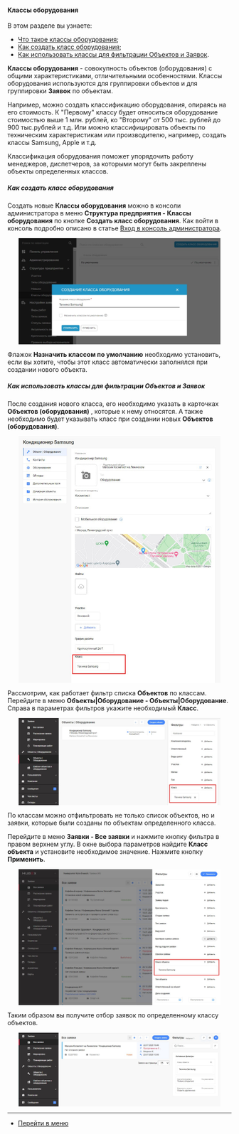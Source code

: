 #### Классы оборудования
В этом разделе вы узнаете:
<html>
<meta charset="utf-8">
<title>Быстрый переход внутри документа</title>
<ul>
    <li><a href="#class">Что такое классы оборудования</a>;</li>
    <li><a href="#newclass">Как создать класс оборудования</a>;</li>
    <li><a href="#filterclass">Как использовать классы для фильтрации Объектов и Заявок</a>.</li>

</ul>
</html>

<p id="class"><Strong>Классы оборудования</Strong> - совокупность объектов (оборудования) с общими характеристиками,
    отличительными
    особенностями.
    Классы оборудования используются для группировки объектов и для группировки <Strong>Заявок</Strong> по объектам.</p>
<p>Например, можно создать классификацию оборудования, опираясь на его стоимость. К "Первому" классу будет
    относиться оборудование стоимостью выше 1 млн. рублей, ко "Второму" от 500 тыс. рублей до 900 тыс.рублей и т.д. Или
    можно классифицировать объекты по техническим
    характеристикам или производителю, например, создать классы Samsung, Apple и т.д.</p>

<p>Классификация оборудования поможет упорядочить работу менеджеров, диспетчеров, за которыми могут быть закреплены
    объекты определенных классов.</p>
<h5 id="newclass">Как создать класс оборудования</h5>
<p>Создать новые <Strong>Классы оборудования</Strong> можно в консоли администратора в меню <Strong>Структура
    предприятия - Классы
    оборудования</Strong> по кнопке <Strong>Создать класс оборудования</Strong>.
    Как войти в
    консоль подробно описано в статье <a
            href="https://wiki.hubex.ru/docs/FAQ/RU/admin/HowToEnterTheAdmin.html">Вход в консоль администратора</a>.
</p>

<div>
    <img style="margin: 0 auto; display: block; max-width: 90%;"
         src="/attachments/images/FAQ/ADMIN/ObjectClass/Newclass.jpg"/>
</div>
<p>Флажок <Strong>Назначить классом по умолчанию</Strong> необходимо установить, если вы хотите, чтобы этот класс
    автоматически
    заполнялся при создании нового объекта.</p>

<h5 id="filterclass">Как использовать классы для фильтрации Объектов и Заявок</h5>
<p>После создания нового класса, его необходимо указать в карточках <Strong>Объектов (оборудования)</Strong> , которые к
    нему относятся. А также необходимо будет
    указывать класс при создании новых <Strong>Объектов (оборудования)</Strong>.</p>
<div>
    <img style="margin: 0 auto; display: block; max-width: 90%;"
         src="/attachments/images/FAQ/ADMIN/ObjectClass/ClassObject.jpg"/>
</div>

<p>Рассмотрим, как работает фильтр списка <Strong>Объектов</Strong> по классам. Перейдите в меню <Strong>Объекты|Оборудование -
    Объекты|Оборудование</Strong>. Справа в параметрах фильтров укажите необходимый <Strong>Класс</Strong>.</p>

<div>
    <img style="margin: 0 auto; display: block; max-width: 90%;"
         src="/attachments/images/FAQ/ADMIN/ObjectClass/FilterObject.jpg"/>
</div>

<p>По классам можно отфильтровать не только список объектов, но и заявки, которые были созданы по объектам определенного
    класса.</p>
<p>Перейдите в меню <Strong>Заявки - Все заявки</Strong> и нажмите кнопку фильтра в правом верхнем углу. В окне выбора
    параметров найдите <Strong>Класс объекта</Strong> и установите необходимое значение. Нажмите кнопку <Strong>Применить</Strong>.
</p>
<div>
    <img style="margin: 0 auto; display: block; max-width: 90%;"
         src="/attachments/images/FAQ/ADMIN/ObjectClass/TicketFilter.jpg"/>
</div>
<p>Таким образом вы получите отбор заявок по определенному классу объектов. </p>
<div>
    <img style="margin: 0 auto; display: block; max-width: 90%;"
         src="/attachments/images/FAQ/ADMIN/ObjectClass/Ticket.jpg"/>
</div>

____
- [Перейти в меню](http://wiki.hubex.ru)
